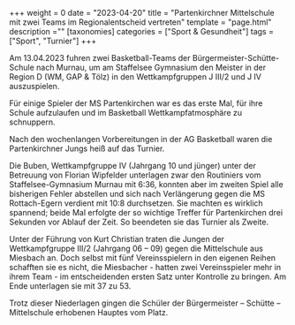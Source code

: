 +++
weight = 0
date = "2023-04-20"
title = "Partenkirchner Mittelschule mit zwei Teams im Regionalentscheid vertreten"
template = "page.html"
description =""
[taxonomies]
categories = ["Sport & Gesundheit"]
tags = ["Sport", "Turnier"]
+++

Am 13.04.2023 fuhren zwei Basketball-Teams der Bürgermeister-Schütte-Schule nach Murnau, um am Staffelsee Gymnasium den Meister in der Region D (WM, GAP & Tölz) in den Wettkampfgruppen J III/2 und J IV auszuspielen.

<!--more-->

Für einige Spieler der MS Partenkirchen war es das erste Mal, für ihre Schule aufzulaufen und im Basketball Wettkampfatmosphäre zu schnuppern.

Nach den wochenlangen Vorbereitungen in der AG Basketball waren die Partenkirchner Jungs heiß auf das Turnier.

Die Buben, Wettkampfgruppe IV (Jahrgang 10 und jünger) unter der Betreuung von Florian Wipfelder unterlagen zwar den Routiniers vom Staffelsee-Gymnasium Murnau mit 6:36, konnten aber im zweiten Spiel alle bisherigen Fehler abstellen und sich nach Verlängerung gegen die MS Rottach-Egern verdient mit 10:8 durchsetzen. Sie machten es wirklich spannend; beide Mal erfolgte der so wichtige Treffer für Partenkirchen drei Sekunden vor Ablauf der Zeit. So beendeten sie das Turnier als Zweite.

Unter der Führung von Kurt Christian traten die Jungen der Wettkampfgruppe III/2 (Jahrgang 06 – 09) gegen die Mittelschule aus Miesbach an. Doch selbst mit fünf Vereinsspielern in den eigenen Reihen schafften sie es nicht, die Miesbacher - hatten zwei Vereinsspieler mehr in ihrem Team - im entscheidenden ersten Satz unter Kontrolle zu bringen. Am Ende unterlagen sie mit 37 zu 53.

Trotz dieser Niederlagen gingen die Schüler der Bürgermeister – Schütte – Mittelschule erhobenen Hauptes vom Platz.